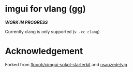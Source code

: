 # imgui for vlang (gg)

***WORK IN PROGRESS***

Currently clang is only supported (`v -cc clang`)

# Acknowledgement

Forked from [floooh/cimgui-sokol-starterkit](https://github.com/floooh/cimgui-sokol-starterkit) and [nsauzede/vig](https://github.com/nsauzede/vig).

